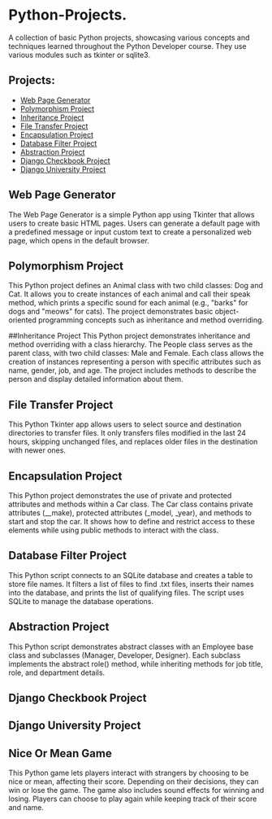 # Python-Projects.
A collection of basic Python projects, showcasing various concepts and techniques learned throughout the Python Developer course. They use various modules such as tkinter or sqlite3.

## Projects:
* [Web Page Generator](https://github.com/Catherine-Condit/Python-Projects./blob/main/web_page_generator.py)
* [Polymorphism Project](https://github.com/Catherine-Condit/Python-Projects./blob/main/polymorphism.py)
* [Inheritance Project](https://github.com/Catherine-Condit/Python-Projects./blob/main/inheritanceSubmission.py)
* [File Transfer Project](https://github.com/Catherine-Condit/Python-Projects./blob/main/file_transfer.py)
* [Encapsulation Project](https://github.com/Catherine-Condit/Python-Projects./blob/main/encapsulationSubmission.py)
* [Database Filter Project](https://github.com/Catherine-Condit/Python-Projects./blob/main/dbSubmission.py)
* [Abstraction Project](https://github.com/Catherine-Condit/Python-Projects./blob/main/abstractionSubmission.py)
* [Django Checkbook Project](https://github.com/Catherine-Condit/Python-Projects./tree/main/Django_Checkbook_Project)
* [Django University Project](https://github.com/Catherine-Condit/Python-Projects./tree/main/DjangoUniversity)

## Web Page Generator
The Web Page Generator is a simple Python app using Tkinter that allows users to create basic HTML pages. Users can generate a default page with a predefined message or input custom text to create a personalized web page, which opens in the default browser.

## Polymorphism Project
This Python project defines an Animal class with two child classes: Dog and Cat. It allows you to create instances of each animal and call their speak method, which prints a specific sound for each animal (e.g., "barks" for dogs and "meows" for cats). The project demonstrates basic object-oriented programming concepts such as inheritance and method overriding.

##Inheritance Project
This Python project demonstrates inheritance and method overriding with a class hierarchy. The People class serves as the parent class, with two child classes: Male and Female. Each class allows the creation of instances representing a person with specific attributes such as name, gender, job, and age. The project includes methods to describe the person and display detailed information about them.

## File Transfer Project
This Python Tkinter app allows users to select source and destination directories to transfer files. It only transfers files modified in the last 24 hours, skipping unchanged files, and replaces older files in the destination with newer ones.

## Encapsulation Project
This Python project demonstrates the use of private and protected attributes and methods within a Car class. The Car class contains private attributes (__make), protected attributes (_model, _year), and methods to start and stop the car. It shows how to define and restrict access to these elements while using public methods to interact with the class.

## Database Filter Project
This Python script connects to an SQLite database and creates a table to store file names. It filters a list of files to find .txt files, inserts their names into the database, and prints the list of qualifying files. The script uses SQLite to manage the database operations.

## Abstraction Project
This Python script demonstrates abstract classes with an Employee base class and subclasses (Manager, Developer, Designer). Each subclass implements the abstract role() method, while inheriting methods for job title, role, and department details.

## Django Checkbook Project


## Django University Project


## Nice Or Mean Game
This Python game lets players interact with strangers by choosing to be nice or mean, affecting their score. Depending on their decisions, they can win or lose the game. The game also includes sound effects for winning and losing. Players can choose to play again while keeping track of their score and name.

